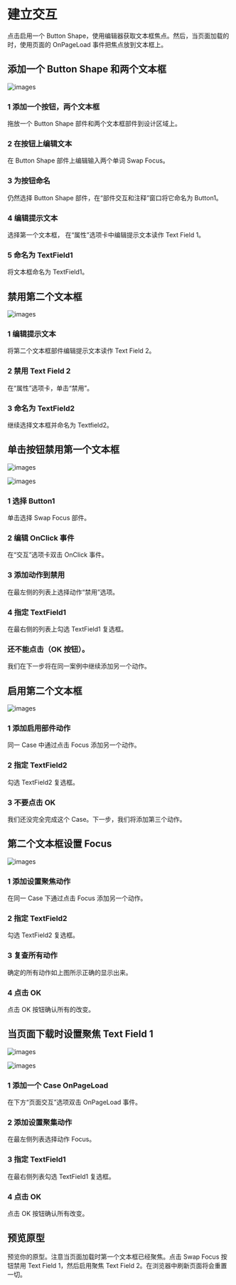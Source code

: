 # 建立交互

点击启用一个 Button Shape，使用编辑器获取文本框焦点。然后，当页面加载的时，使用页面的 OnPageLoad 事件把焦点放到文本框上。

## 添加一个 Button Shape 和两个文本框

![images](images/buildinginteractions1.png)

### 1 添加一个按钮，两个文本框
拖放一个 Button Shape 部件和两个文本框部件到设计区域上。

### 2 在按钮上编辑文本
在 Button Shape 部件上编辑输入两个单词 Swap Focus。

### 3 为按钮命名
仍然选择 Button Shape 部件，在“部件交互和注释”窗口将它命名为 Button1。

### 4 编辑提示文本
选择第一个文本框， 在“属性”选项卡中编辑提示文本读作 Text Field 1。

### 5 命名为 TextField1
将文本框命名为 TextField1。

## 禁用第二个文本框

![images](images/buildinginteractions2.png)  

### 1 编辑提示文本
将第二个文本框部件编辑提示文本读作 Text Field 2。

### 2 禁用 Text Field 2
在“属性”选项卡，单击“禁用”。

### 3 命名为 TextField2
继续选择文本框并命名为 Textfield2。

## 单击按钮禁用第一个文本框

![images](images/buildinginteractions3-1.png)  

![images](images/buildinginteractions3-2.png)  

### 1 选择 Button1
单击选择 Swap Focus 部件。
 
### 2 编辑 OnClick 事件
在“交互”选项卡双击 OnClick 事件。

### 3 添加动作到禁用
在最左侧的列表上选择动作“禁用”选项。

### 4 指定 TextField1
在最右侧的列表上勾选 TextField1 复选框。

### 还不能点击（OK 按钮）。
我们在下一步将在同一案例中继续添加另一个动作。

## 启用第二个文本框

![images](images/buildinginteractions4.png)

### 1 添加启用部件动作
同一 Case 中通过点击 Focus 添加另一个动作。

### 2 指定 TextField2
勾选 TextField2 复选框。

### 3 不要点击 OK 
我们还没完全完成这个 Case。下一步，我们将添加第三个动作。

## 第二个文本框设置 Focus

![images](images/buildinginteractions5.png)

### 1 添加设置聚焦动作
在同一 Case 下通过点击 Focus 添加另一个动作。

### 2 指定 TextField2
勾选 TextField2 复选框。

### 3 复查所有动作
确定的所有动作如上图所示正确的显示出来。

### 4 点击 OK 
点击 OK 按钮确认所有的改变。

## 当页面下载时设置聚焦 Text Field 1

![images](images/buildinginteractions6-1.png) 
 
![images](images/buildinginteractions6-2.png)

### 1 添加一个 Case OnPageLoad
在下方“页面交互”选项双击 OnPageLoad 事件。

### 2 添加设置聚集动作
在最左侧列表选择动作 Focus。

### 3 指定 TextField1
在最右侧列表勾选 TextField1 复选框。

### 4 点击 OK
点击 OK 按钮确认所有改变。

## 预览原型
预览你的原型。注意当页面加载时第一个文本框已经聚焦。点击 Swap Focus 按钮禁用 Text Field 1，然后启用聚焦 Text Field 2。在浏览器中刷新页面将会重置一切。
